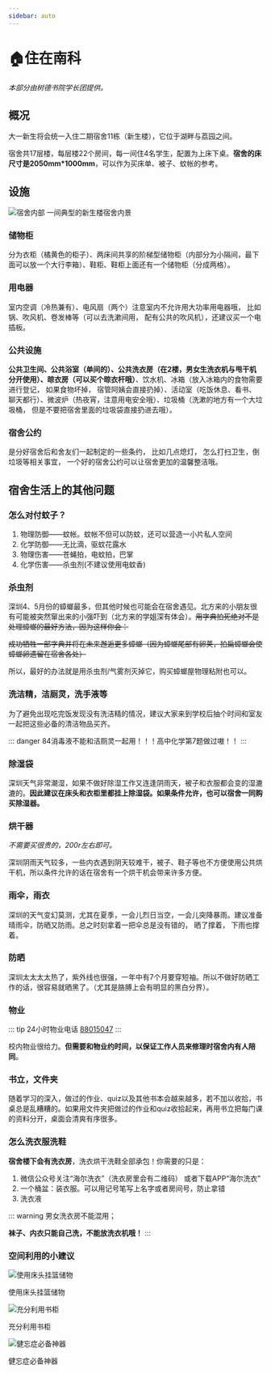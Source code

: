 ```yaml
---
sidebar: auto
---
```

# 🏠住在南科

*本部分由树德书院学长团提供。*

## 概况

大一新生将会统一入住二期宿舍11栋（新生楼），它位于湖畔与荔园之间。

宿舍共17层楼，每层楼22个房间，每一间住4名学生，配置为上床下桌。**宿舍的床尺寸是2050mm*1000mm**，可以作为买床单、被子、蚊帐的参考。

## 设施

![宿舍内部](./interior.jpg)
一间典型的新生楼宿舍内景

### 储物柜

分为衣柜（橘黄色的柜子）、两床间共享的阶梯型储物柜（内部分为小隔间，最下面可以放一个大行李箱）、鞋柜、鞋柜上面还有一个储物柜（分成两格）。

### 用电器

室内空调（冷热兼有）、电风扇（两个）注意室内不允许用大功率用电器哦， 比如锅、吹风机、卷发棒等（可以去洗漱间用， 配有公共的吹风机），还建议买一个电插板。

### 公共设施

**公共卫生间、公共浴室（单间的）、公共洗衣房（在2楼，男女生洗衣机与甩干机分开使用）、晾衣房（可以买个晾衣杆哦）**、饮水机、冰箱（放入冰箱内的食物需要进行登记， 如果食物坏掉， 宿管阿姨会直接扔掉）、活动室（吃饭休息、看书、聊天都行）、微波炉（热夜宵，注意用电安全哦）、垃圾桶（洗漱的地方有一个大垃圾桶， 但是不要把宿舍里面的垃圾袋直接扔进去哦）。

### 宿舍公约

是分好宿舍后和舍友们一起制定的一些条约， 比如几点熄灯， 怎么打扫卫生，倒垃圾等相关事宜， 一个好的宿舍公约可以让宿舍更加的温馨整洁哦。


## 宿舍生活上的其他问题

### 怎么对付蚊子？

1. 物理防御——蚊帐。蚊帐不但可以防蚊，还可以营造一小片私人空间
2. 化学防御——无比滴，驱蚊花露水
3. 物理伤害——苍蝇拍，电蚊拍，巴掌
4. 化学伤害——杀虫剂(不建议使用电蚊香)

### 杀虫剂

深圳4、5月份的蟑螂最多，但其他时候也可能会在宿舍遇见。北方来的小朋友很有可能被突然窜出来的小强吓到（北方来的学姐深有体会）。~~用字典拍死绝对不是处理蟑螂的最好方法，因为这样你会：~~

~~成功牺牲一部字典并将在未来邂逅更多蟑螂（因为蟑螂尾部有卵荚，拍扁蟑螂会使蟑螂卵遗留在宿舍各处）~~

所以，最好的办法就是用杀虫剂/气雾剂灭掉它，购买蟑螂屋物理粘附也可以。

### 洗洁精，洁厕灵，洗手液等

为了避免出现吃完饭发现没有洗洁精的情况，建议大家来到学校后抽个时间和室友一起把这些必备的清洁物品买齐。

::: danger
84消毒液不能和洁厕灵一起用！！！高中化学第7题做过嗷！！
:::

### 除湿袋

深圳天气非常潮湿，如果不做好除湿工作又连逢阴雨天，被子和衣服都会变的湿漉漉的。**因此建议在床头和衣柜里都挂上除湿袋。如果条件允许，也可以宿舍一同购买除湿器。**

### 烘干器

*不需要买很贵的，200r左右即可。*

深圳阴雨天气较多，一些内衣遇到阴天较难干，被子、鞋子等也不方便使用公共烘干机，所以条件允许的话在宿舍有一个烘干机会带来许多方便。

### 雨伞，雨衣

深圳的天气变幻莫测，尤其在夏季，一会儿烈日当空，一会儿突降暴雨。建议准备晴雨伞，防晒又防雨。总之时刻拿着一把伞总是没有错的， 晒了撑着， 下雨也撑着。

### 防晒<Badge text="这一条主要是给妹子们看的" type="tip"/>

深圳太太太太热了，紫外线也很强，一年中有7个月要穿短袖。所以不做好防晒工作的话，很容易就晒黑了。（尤其是胳膊上会有明显的黑白分界）。

### 物业

::: tip
24小时物业电话 [88015047](tel:88015047)
:::

校内物业很给力。**但需要和物业约时间，以保证工作人员来修理时宿舍内有人陪同**。

### 书立，文件夹

随着学习的深入，做过的作业、quiz以及其他书本会越来越多，若不加以收拾，书桌总是乱糟糟的。如果用文件夹把做过的作业和quiz收拾起来，再用书立把每门课的资料分开，桌面会清爽有序很多。

### 怎么洗衣服洗鞋

**宿舍楼下会有洗衣房**，洗衣烘干洗鞋全部承包！你需要的只是：

1. 微信公众号关注“海尔洗衣”（洗衣房里会有二维码） 或者下载APP“海尔洗衣”
2. 一个桶盆：装衣服。可以用记号笔写上名字或者房间号，防止拿错
3. 洗衣液

::: warning
男女洗衣房不能混用；

**袜子、内衣只能自己洗，不能放洗衣机哦！**
:::

### 空间利用的小建议

![使用床头挂篮储物](https://mirrors.sustech.edu.cn/git/sustech-online/sustech-online-ng/-/raw/master/docs/life/dormitory/挂篮.jpg)

使用床头挂篮储物

![充分利用书柜](https://mirrors.sustech.edu.cn/git/sustech-online/sustech-online-ng/-/raw/master/docs/life/dormitory/充分利用书柜.jpg)

充分利用书柜

![健忘症必备神器](https://mirrors.sustech.edu.cn/git/sustech-online/sustech-online-ng/-/raw/master/docs/life/dormitory/健忘症必备神器.jpg)

健忘症必备神器
